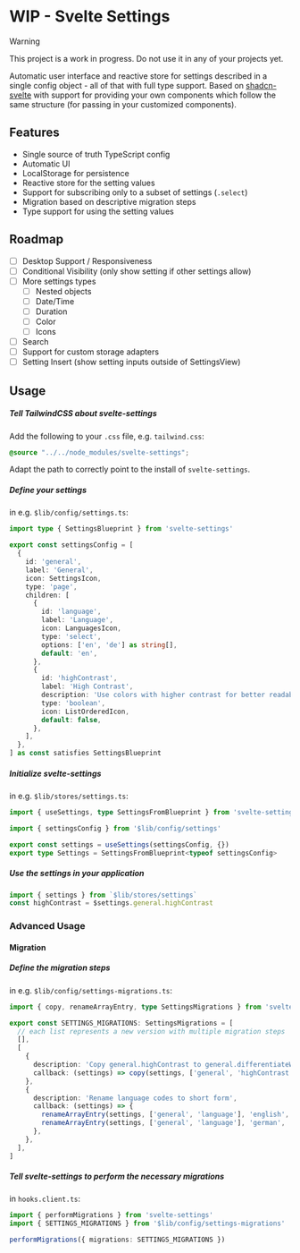 # WIP - Svelte Settings

> [!WARNING]
> This project is a work in progress. Do not use it in any of your projects yet.

Automatic user interface and reactive store for settings described in a single config object - all of that with full type support.
Based on [shadcn-svelte](https://www.shadcn-svelte.com/) with support for providing your own components which follow the same structure (for passing in your customized components).

## Features

- Single source of truth TypeScript config
- Automatic UI
- LocalStorage for persistence
- Reactive store for the setting values
- Support for subscribing only to a subset of settings (`.select`)
- Migration based on descriptive migration steps
- Type support for using the setting values

## Roadmap

- [ ] Desktop Support / Responsiveness
- [ ] Conditional Visibility (only show setting if other settings allow)
- [ ] More settings types
  - [ ] Nested objects
  - [ ] Date/Time
  - [ ] Duration
  - [ ] Color
  - [ ] Icons
- [ ] Search
- [ ] Support for custom storage adapters
- [ ] Setting Insert (show setting inputs outside of SettingsView)

## Usage

##### Tell TailwindCSS about svelte-settings

Add the following to your `.css` file, e.g. `tailwind.css`:

```css
@source "../../node_modules/svelte-settings";
```

Adapt the path to correctly point to the install of `svelte-settings`.

##### Define your settings

in e.g. `$lib/config/settings.ts`:

```typescript
import type { SettingsBlueprint } from 'svelte-settings'

export const settingsConfig = [
  {
    id: 'general',
    label: 'General',
    icon: SettingsIcon,
    type: 'page',
    children: [
      {
        id: 'language',
        label: 'Language',
        icon: LanguagesIcon,
        type: 'select',
        options: ['en', 'de'] as string[],
        default: 'en',
      },
      {
        id: 'highContrast',
        label: 'High Contrast',
        description: 'Use colors with higher contrast for better readability.',
        type: 'boolean',
        icon: ListOrderedIcon,
        default: false,
      },
    ],
  },
] as const satisfies SettingsBlueprint
```

##### Initialize svelte-settings

in e.g. `$lib/stores/settings.ts`:

```typescript
import { useSettings, type SettingsFromBlueprint } from 'svelte-settings'

import { settingsConfig } from '$lib/config/settings'

export const settings = useSettings(settingsConfig, {})
export type Settings = SettingsFromBlueprint<typeof settingsConfig>
```

##### Use the settings in your application

```typescript
import { settings } from `$lib/stores/settings`
const highContrast = $settings.general.highContrast
```

### Advanced Usage

#### Migration

##### Define the migration steps

in e.g. `$lib/config/settings-migrations.ts`:

```typescript
import { copy, renameArrayEntry, type SettingsMigrations } from 'svelte-settings/migration'

export const SETTINGS_MIGRATIONS: SettingsMigrations = [
  // each list represents a new version with multiple migration steps
  [],
  [
    {
      description: 'Copy general.highContrast to general.differentiateWithoutColor',
      callback: (settings) => copy(settings, ['general', 'highContrast'], ['general', 'differentiateWithoutColor']),
    },
    {
      description: 'Rename language codes to short form',
      callback: (settings) => {
        renameArrayEntry(settings, ['general', 'language'], 'english', 'en')
        renameArrayEntry(settings, ['general', 'language'], 'german', 'de')
      },
    },
  ],
]
```

##### Tell svelte-settings to perform the necessary migrations

in `hooks.client.ts`:

```typescript
import { performMigrations } from 'svelte-settings'
import { SETTINGS_MIGRATIONS } from '$lib/config/settings-migrations'

performMigrations({ migrations: SETTINGS_MIGRATIONS })
```
